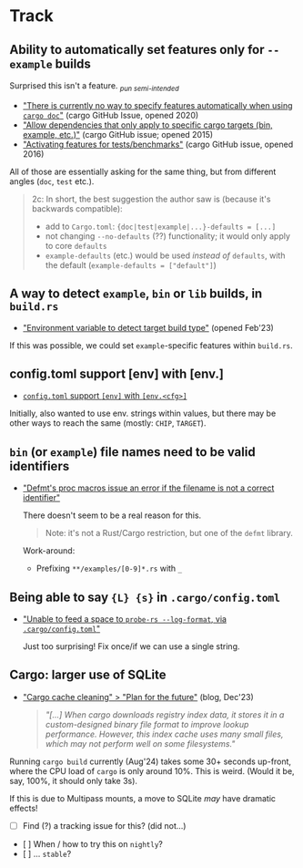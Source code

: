 # Track

## Ability to automatically set features only for `--example` builds

Surprised this isn't a feature. <sub>*pun semi-intended*</sub>

- ["There is currently no way to specify features automatically when using `cargo doc`"](https://github.com/rust-lang/cargo/issues/8905) (cargo GitHub Issue, opened 2020)
- ["Allow dependencies that only apply to specific cargo targets (bin, example, etc.)"](https://github.com/rust-lang/cargo/issues/1982) (cargo GitHub issue; opened 2015)
- ["Activating features for tests/benchmarks"](https://github.com/rust-lang/cargo/issues/2911) (cargo GitHub issue, opened 2016)

All of those are essentially asking for the same thing, but from different angles (`doc`, `test` etc.).

>2c:
>In short, the best suggestion the author saw is (because it's backwards compatible):
>
>- add to `Cargo.toml`: `{doc|test|example|...}-defaults = [...]`
>- not changing `--no-defaults` (??) functionality; it would only apply to core `defaults`
>- `example-defaults` (etc.) would be used *instead of* `defaults`, with the default (`example-defaults = ["default"]`)


## A way to detect `example`, `bin` or `lib` builds, in `build.rs`

- ["Environment variable to detect target build type"](https://github.com/rust-lang/cargo/issues/11714) (opened Feb'23)

If this was possible, we could set `example`-specific features within `build.rs`.

## config.toml support [env] with [env.<cfg>]

- [`config.toml` support `[env]` with `[env.<cfg>]`](https://github.com/rust-lang/cargo/issues/10273)

Initially, also wanted to use env. strings within values, but there may be other ways to reach the same (mostly: `CHIP`, `TARGET`).


## `bin` (or `example`) file names need to be valid identifiers

- ["Defmt's proc macros issue an error if the filename is not a correct identifier"](https://github.com/knurling-rs/defmt/issues/853)

	There doesn't seem to be a real reason for this.
	
	>Note: it's not a Rust/Cargo restriction, but one of the `defmt` library.

	Work-around: 
	
	- Prefixing `**/examples/[0-9]*.rs` with `_`
	

## Being able to say `{L} {s}` in `.cargo/config.toml`

- ["Unable to feed a space to `probe-rs --log-format`, via `.cargo/config.toml`"](https://github.com/rust-lang/cargo/issues/14393)

	Just too surprising!  Fix once/if we can use a single string.


## Cargo: larger use of SQLite

- ["Cargo cache cleaning" > "Plan for the future"](https://blog.rust-lang.org/2023/12/11/cargo-cache-cleaning.html#plan-for-the-future) (blog, Dec'23)

	>*"[...] When cargo downloads registry index data, it stores it in a custom-designed binary file format to improve lookup performance. However, this index cache uses many small files, which may not perform well on some filesystems."*

Running `cargo build` currently (Aug'24) takes some 30+ seconds up-front, where the CPU load of `cargo` is only around 10%. This is weird. (Would it be, say, 100%, it should only take 3s). 
	
If this is due to Multipass mounts, a move to SQLite *may* have dramatic effects!
	
- [ ] Find (?) a tracking issue for this? (did not...)
- [ ] When / how to try this on `nightly`?
- [ ] ... `stable`?

	